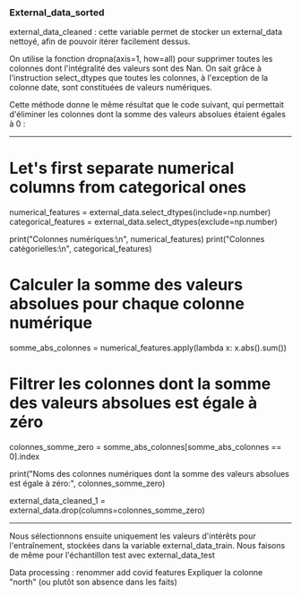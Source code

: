 ### External_data_sorted

external_data_cleaned : cette variable permet de stocker un external_data nettoyé, afin de pouvoir itérer facilement dessus.

On utilise la fonction dropna(axis=1, how=all) pour supprimer toutes les colonnes dont l'intégralité des valeurs sont des Nan. On sait grâce à l'instruction select_dtypes que toutes les colonnes, à l'exception de la colonne date, sont constituées de valeurs numériques.

Cette méthode donne le même résultat que le code suivant, qui permettait d'éliminer les colonnes dont la somme des valeurs absolues étaient égales à 0 :

_________________________________________________________________________________________________________
# Let's first separate numerical columns from categorical ones
numerical_features = external_data.select_dtypes(include=np.number)
categorical_features = external_data.select_dtypes(exclude=np.number)

print("Colonnes numériques:\n", numerical_features)
print("Colonnes catégorielles:\n", categorical_features)

# Calculer la somme des valeurs absolues pour chaque colonne numérique
somme_abs_colonnes = numerical_features.apply(lambda x: x.abs().sum())

# Filtrer les colonnes dont la somme des valeurs absolues est égale à zéro
colonnes_somme_zero = somme_abs_colonnes[somme_abs_colonnes == 0].index

print("Noms des colonnes numériques dont la somme des valeurs absolues est égale à zéro:", colonnes_somme_zero)

external_data_cleaned_1 = external_data.drop(columns=colonnes_somme_zero)
_________________________________________________________________________________________________________

Nous sélectionnons ensuite uniquement les valeurs d'intérêts pour l'entraînement, stockées dans la variable external_data_train. Nous faisons de même pour l'échantillon test avec external_data_test

Data processing : renommer add covid features
Expliquer la colonne "north" (ou plutôt son absence dans les faits)